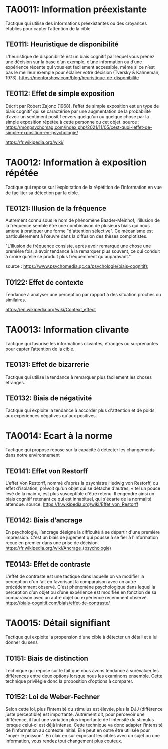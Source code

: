 
# TA0011: Information préexistante
Tactique qui utilise des informations préexistantes ou des croyances établies pour capter l’attention de la cible.

## TE0111: Heuristique de disponibilité
L’heuristique de disponibilité est un biais cognitif par lequel vous prenez une décision sur la base d’un exemple, d’une information ou d’une expérience récente qui vous est facilement accessible, même si ce n’est pas le meilleur exemple pour éclairer votre décision (Tversky & Kahneman, 1973).
https://mentorshow.com/blog/heuristique-de-disponibilite

## TE0112: Effet de simple exposition
Décrit par Robert Zajonc (1968), l’effet de simple exposition est un type de biais cognitif qui se caractérise par une augmentation de la probabilité d’avoir un sentiment positif envers quelqu’un ou quelque chose par la simple exposition répétée à cette personne ou cet objet. 
source : https://monpsychomag.com/index.php/2021/11/05/cest-quoi-leffet-de-simple-exposition-en-psychologie/

https://fr.wikipedia.org/wiki/

# TA0012: Information à exposition répétée
Tactique qui repose sur l’exploitation de la répétition de l’information en vue de faciliter sa détection par la cible.

## TE0121: Illusion de la fréquence
Autrement connu sous le nom de phénomène Baader-Meinhof, l'illusion de la fréquence semble être une combinaison de plusieurs biais qui nous amène à pratiquer une forme "d'attention sélective". 
Ce mécanisme est particulièrement à l’œuvre dans la diffusion des thèses complotistes.

"L'illusion de fréquence consiste, après avoir remarqué une chose une première fois, à avoir tendance à la remarquer plus souvent, ce qui conduit à croire qu'elle se produit plus fréquemment qu'auparavant."

source : https://www.psychomedia.qc.ca/psychologie/biais-cognitifs

## T0122: Effet de contexte
Tendance à analyser une perception par rapport à des situation proches ou similaires.

https://en.wikipedia.org/wiki/Context_effect

# TA0013: Information clivante
Tactique qui favorise les informations clivantes, étranges ou surprenantes pour capter l’attention de la cible.

## TE0131: Effet de bizarrerie
Tactique qui utilise la tendance à remarquer plus facilement les choses étranges.

## TE0132: Biais de négativité
Tactique qui exploite la tendance à accorder plus d'attention et de poids aux expériences négatives qu'aux positives.

# TA0014: Ecart à la norme
Tactique qui propose repose sur la capacité à détecter les changements dans notre environnement

## TE0141: Effet von Restorff
L'effet Von Restorff, nommé d'après la psychiatre Hedwig von Restorff, ou effet d'isolation, prévoit qu'un objet qui se détache d'autres, « tel un pouce levé de la main », est plus susceptible d'être retenu. Il engendre ainsi un biais cognitif retenant ce qui est inhabituel, qui s'écarte de la normalité attendue. 
source: https://fr.wikipedia.org/wiki/Effet_von_Restorff

## TE0142: Biais d’ancrage
En psychologie, l’ancrage désigne la difficulté à se départir d'une première impression. C'est un biais de jugement qui pousse à se fier à l'information reçue en premier dans une prise de décision. 
https://fr.wikipedia.org/wiki/Ancrage_(psychologie)


## TE0143: Effet de contraste
L'effet de contraste est une tactique dans laquelle on va modifier la perception d'un fait en favorisant la comparaison avec un autre précédemment observé. C'est phénomène psychologique dans lequel la perception d’un objet ou d’une expérience est modifiée en fonction de sa comparaison avec un autre objet ou expérience récemment observé.
https://biais-cognitif.com/biais/effet-de-contraste/

# TA0015: Détail signifiant
Tactique qui exploite la propension d'une cible à détecter un détail et à lui donner du sens

## T0151: Biais de distinction
Technique qui repose sur le fait que nous avons tendance à surévaluer les différences entre deux options lorsque nous les examinons ensemble. Cette technique privilégie donc la proposition d'options à comparer.

## T0152: Loi de Weber-Fechner
Selon cette loi‚ plus l’intensité du stimulus est élevée‚ plus la DJJ (différence juste perceptible) est importante. Autrement dit‚ pour percevoir une différence‚ il faut une variation plus importante de l’intensité du stimulus lorsque celui-ci est déjà intense. 
Cette technique va donc adapter l'intensité de l'information au contexte initial. Elle peut en outre être utilisée pour "noyer le poisson". En clair en sur exposant les cibles avec un sujet ou une information, vous rendez tout changement plus couteux.





